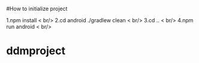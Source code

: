 #How to initialize project

1.npm install < br/>
2.cd android ./gradlew clean < br/> 
3.cd .. < br/>
4.npm run android < br/>



# ddmproject
